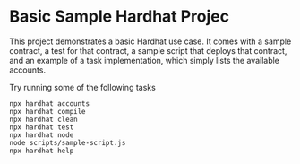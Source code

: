 # Basic Sample Hardhat Projec

This project demonstrates a basic Hardhat use case. It comes with a sample contract, a test for that contract, a sample script that deploys that contract, and an example of a task implementation, which simply lists the available accounts.

Try running some of the following tasks

```shellfdsfds
npx hardhat accounts
npx hardhat compile
npx hardhat clean
npx hardhat test
npx hardhat node
node scripts/sample-script.js
npx hardhat help
```
